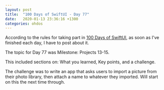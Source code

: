 ```yaml
---
layout: post
title:  "100 Days of SwiftUI - Day 77"
date:   2020-01-13 23:36:16 +1300
categories: ohdos
---
```

According to the rules for taking part in [100 Days of SwiftUI](https://www.hackingwithswift.com/100/swiftui), as soon as I've finished each day, I have to post about it.

The topic for Day 77 was Milestone: Projects 13-15.

This included sections on: What you learned, Key points, and a challenge.

The challenge was to write an app that asks users to import a picture from their photo library, then attach a name to whatever they imported. Will start on this the next time through.
